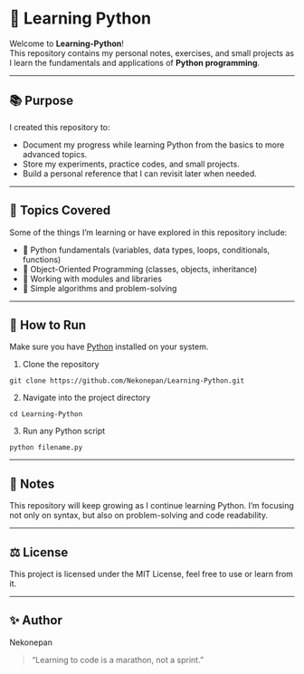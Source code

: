 # 🐍 Learning Python

Welcome to **Learning-Python**!  
This repository contains my personal notes, exercises, and small projects as I learn the fundamentals and applications of **Python programming**.

---

## 📚 Purpose

I created this repository to:
- Document my progress while learning Python from the basics to more advanced topics.
- Store my experiments, practice codes, and small projects.
- Build a personal reference that I can revisit later when needed.

---

## 🚀 Topics Covered

Some of the things I’m learning or have explored in this repository include:
- 🧩 Python fundamentals (variables, data types, loops, conditionals, functions)
- 🧠 Object-Oriented Programming (classes, objects, inheritance)
- 📏 Working with modules and libraries
- 🔢 Simple algorithms and problem-solving

---

## 🧪 How to Run

Make sure you have [Python](https://www.python.org/) installed on your system.

1. Clone the repository
```
git clone https://github.com/Nekonepan/Learning-Python.git
```

2. Navigate into the project directory
```
cd Learning-Python
```

3. Run any Python script
```
python filename.py
```

---

## 📖 Notes

This repository will keep growing as I continue learning Python.
I’m focusing not only on syntax, but also on problem-solving and code readability.


---

## ⚖️ License

This project is licensed under the MIT License, feel free to use or learn from it.


---

## ✨ Author

Nekonepan

> “Learning to code is a marathon, not a sprint.”
